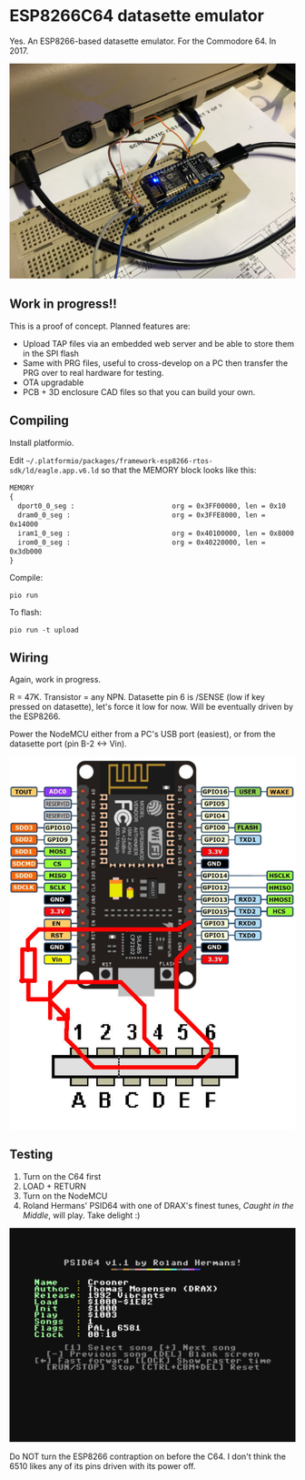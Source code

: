 # ESP8266C64 datasette emulator

Yes. An ESP8266-based datasette emulator. For the Commodore 64. In 2017.

![contraption](img/esp8266-c64-contraption.jpg)

## Work in progress!!

This is a proof of concept. Planned features are:

* Upload TAP files via an embedded web server and be able to store them in the SPI flash
* Same with PRG files, useful to cross-develop on a PC then transfer the PRG over to real hardware for testing.
* OTA upgradable
* PCB + 3D enclosure CAD files so that you can build your own.

## Compiling

Install platformio.

Edit `~/.platformio/packages/framework-esp8266-rtos-sdk/ld/eagle.app.v6.ld` so that the MEMORY block looks like this: 

```
MEMORY
{
  dport0_0_seg :                        org = 0x3FF00000, len = 0x10
  dram0_0_seg :                         org = 0x3FFE8000, len = 0x14000
  iram1_0_seg :                         org = 0x40100000, len = 0x8000
  irom0_0_seg :                         org = 0x40220000, len = 0x3db000
}
```

Compile:

```
pio run
```

To flash:

```
pio run -t upload
```

## Wiring

Again, work in progress.

R = 47K. Transistor = any NPN. Datasette pin 6 is /SENSE (low if key pressed on datasette), let's force it low for now. Will be eventually driven by the ESP8266.

Power the NodeMCU either from a PC's USB port (easiest), or from the datasette port (pin B-2 <-> Vin).

![schematic](img/esp8266-datasette.jpg)

## Testing

1. Turn on the C64 first
2. LOAD + RETURN
3. Turn on the NodeMCU
4. Roland Hermans' PSID64 with one of DRAX's finest tunes, _Caught in the Middle_, will play. Take delight :)

![psid64](img/psid64-drax.png)

Do NOT turn the ESP8266 contraption on before the C64. I don't think the 6510 likes any of its pins driven with its power off.

